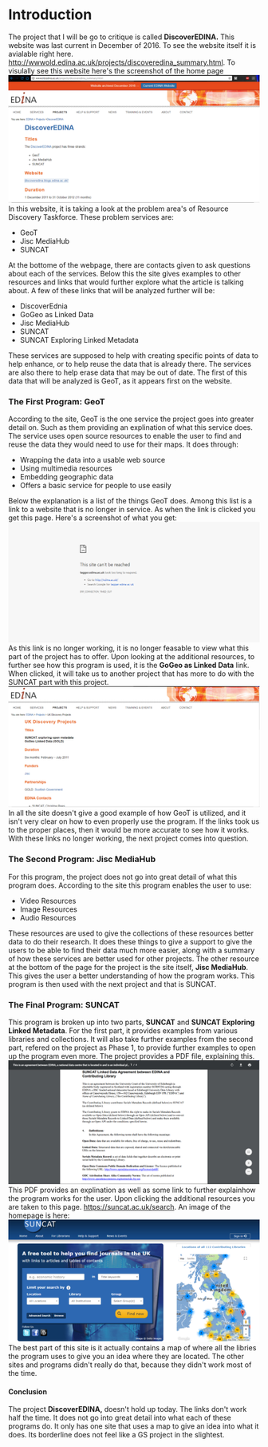 
# Introduction

The project that I will be go to critique is called **DiscoverEDINA.** This website was last current in December of 2016. To see the website itself it is avialable right here. http://wwwold.edina.ac.uk/projects/discoveredina_summary.html. To visulally see this website here's the screenshot of the home page ![DiscoverEDINA](images/JAScreenshot1.png "DiscoverEdina Homepage")
In this website, it is taking a look at the problem area's of Resource Discovery Taskforce. These problem services are:
 * GeoT
 * Jisc MediaHub
 * SUNCAT
  
 At the bottome of the webpage, there are contacts given to ask questions about each of the services. Below this the site gives examples to other resources and links that would further explore what the article is talking about. A few of these links that will be analyzed further will be:
* DiscoverEdnia
* GoGeo as Linked Data
* Jisc MediaHub
* SUNCAT
* SUNCAT Exploring Linked Metadata
 
 These services are supposed to help with creating specific points of data to help enhance, or to help reuse the data that is already there. The services are also there to help erase data that may be out of date. The first of this data that will be analyzed is GeoT, as it appears first on the website.

### The First Program: GeoT

According to the site, GeoT is the one service the project goes into greater detail on. Such as them providing an explination of what this service does. The service uses open source resources to enable the user to find and reuse the data they would need to use for their maps. It does through:
* Wrapping the data into a usable web source
* Using multimedia resources
* Embedding geographic data 
* Offers a basic service for people to use easily

Below the explanation is a list of the things GeoT does. Among this list is a link to a website that is no longer in service. As when the link is clicked you get this page. Here's a screenshot of what you get: ![Website no longer working](images/JAScreenshot2.png "Website no longer working")
As this link is no longer working, it is no longer feasable to view what this part of the project has to offer. 
Upon looking at the additional resources, to further see how this program is used, it is the **GoGeo as Linked Data** link. When clicked, it will take us to another project that has more to do with the SUNCAT part with this project. ![SUNCAT Project](images/JAScreenshot3.png "Other Project")
In all the site doesn't give a good example of how GeoT is utilized, and it isn't very clear on how to even properly use the program. If the links took us to the proper places, then it would be more accurate to see how it works. With these links no longer working, the next project comes into question. 

### The Second Program: Jisc MediaHub

For this program, the project does not go into great detail of what this program does. According to the site this program enables the user to use:
* Video Resources
* Image Resources
* Audio Resources

These resources are used to give the collections of these resources better data to do their research. It does these things to give a support to give the users to be able to find their data much more easier, along with a summary of how these services are better used for other projects. The other resource at the bottom of the page for the project is the site itself, **Jisc MediaHub**. This gives the user a better understanding of how the program works. This program is then used with the next project and that is SUNCAT.

### The Final Program: SUNCAT

This program is broken up into two parts, **SUNCAT** and **SUNCAT Exploring Linked Metadata**. For the first part, it provides examples from various libraries and collections. It will also take further examples from the second part, refered on the project as Phase 1, to provide further examples to open up the program even more. The project provides a PDF file, explaining this. ![PDF file](images/JAScreenshot4.png "PDF explaining the program")
This PDF provides an explination as well as some link to further explainhow the program works for the user. 
Upon clicking the additional resources you are taken to this page. https://suncat.ac.uk/search. An image of the homepage is here: ![Working Home Page](images/JAScreenshot5.png "Working page with a map")
The best part of this site is it actually contains a map of where all the libries the program uses to give you an idea where they are located. The other sites and programs didn't really do that, because they didn't work most of the time.

#### Conclusion

The project **DiscoverEDINA,** doesn't hold up today. The links don't work half the time. It does not go into great detail into what each of these programs do. It only has one site that uses a map to give an idea into what it does. Its borderline does not feel like a GS project in the slightest.